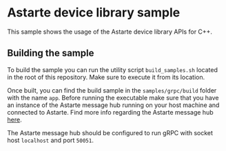 # Astarte device library sample

This sample shows the usage of the Astarte device library APIs for C++.

## Building the sample

To build the sample you can run the utility script `build_samples.sh` located in the root of this
repository. Make sure to execute it from its location.

Once built, you can find the build sample in the `samples/grpc/build` folder with the name `app`.
Before running the executable make sure that you have an instance of the Astarte message
hub running on your host machine and connected to Astarte.
Find more info regarding the Astarte message hub
[here](https://github.com/astarte-platform/astarte-message-hub).

The Astarte message hub should be configured to run gRPC with socket host `localhost` and port
`50051`.
